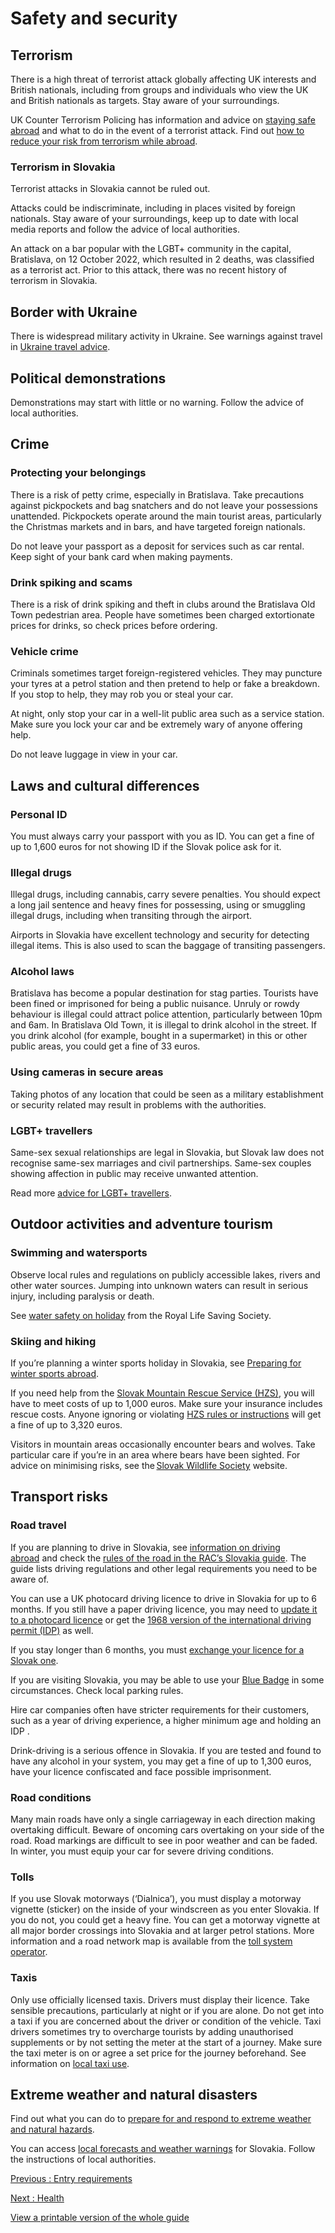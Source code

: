 # Safety and security

## Terrorism

There is a high threat of terrorist attack globally affecting UK interests and British nationals, including from groups and individuals who view the UK and British nationals as targets. Stay aware of your surroundings.

UK Counter Terrorism Policing has information and advice on [staying safe abroad](https://www.counterterrorism.police.uk/safetyadvice/) and what to do in the event of a terrorist attack. Find out [how to reduce your risk from terrorism while abroad](https://www.gov.uk/guidance/reduce-your-risk-from-terrorism-while-abroad).

### Terrorism in Slovakia

Terrorist attacks in Slovakia cannot be ruled out.

Attacks could be indiscriminate, including in places visited by foreign nationals. Stay aware of your surroundings, keep up to date with local media reports and follow the advice of local authorities.

An attack on a bar popular with the LGBT+ community in the capital, Bratislava, on 12 October 2022, which resulted in 2 deaths, was classified as a terrorist act. Prior to this attack, there was no recent history of terrorism in Slovakia.

## Border with Ukraine

There is widespread military activity in Ukraine. See warnings against travel in [Ukraine travel advice](https://www.gov.uk/foreign-travel-advice/ukraine).

## Political demonstrations

Demonstrations may start with little or no warning. Follow the advice of local authorities.

## Crime

### Protecting your belongings

There is a risk of petty crime, especially in Bratislava. Take precautions against pickpockets and bag snatchers and do not leave your possessions unattended. Pickpockets operate around the main tourist areas, particularly the Christmas markets and in bars, and have targeted foreign nationals.

Do not leave your passport as a deposit for services such as car rental. Keep sight of your bank card when making payments.

### Drink spiking and scams

There is a risk of drink spiking and theft in clubs around the Bratislava Old Town pedestrian area. People have sometimes been charged extortionate prices for drinks, so check prices before ordering.

### Vehicle crime

Criminals sometimes target foreign-registered vehicles. They may puncture your tyres at a petrol station and then pretend to help or fake a breakdown. If you stop to help, they may rob you or steal your car.

At night, only stop your car in a well-lit public area such as a service station. Make sure you lock your car and be extremely wary of anyone offering help.

Do not leave luggage in view in your car.

## Laws and cultural differences

### Personal ID

You must always carry your passport with you as ID. You can get a fine of up to 1,600 euros for not showing ID if the Slovak police ask for it.

### Illegal drugs

Illegal drugs, including cannabis, carry severe penalties. You should expect a long jail sentence and heavy fines for possessing, using or smuggling illegal drugs, including when transiting through the airport.

Airports in Slovakia have excellent technology and security for detecting illegal items. This is also used to scan the baggage of transiting passengers.

### Alcohol laws

Bratislava has become a popular destination for stag parties. Tourists have been fined or imprisoned for being a public nuisance. Unruly or rowdy behaviour is illegal could attract police attention, particularly between 10pm and 6am. In Bratislava Old Town, it is illegal to drink alcohol in the street. If you drink alcohol (for example, bought in a supermarket) in this or other public areas, you could get a fine of 33 euros.

### Using cameras in secure areas

Taking photos of any location that could be seen as a military establishment or security related may result in problems with the authorities.

### LGBT+ travellers

Same-sex sexual relationships are legal in Slovakia, but Slovak law does not recognise same-sex marriages and civil partnerships. Same-sex couples showing affection in public may receive unwanted attention.

Read more [advice for LGBT+ travellers](https://www.gov.uk/lesbian-gay-bisexual-and-transgender-foreign-travel-advice).

## Outdoor activities and adventure tourism

### Swimming and watersports

Observe local rules and regulations on publicly accessible lakes, rivers and other water sources. Jumping into unknown waters can result in serious injury, including paralysis or death.

See [water safety on holiday](https://www.rlss.org.uk/safety-on-holiday) from the Royal Life Saving Society.

### Skiing and hiking

If you’re planning a winter sports holiday in Slovakia, see [Preparing for winter sports abroad](https://www.gov.uk/guidance/winter-sports-stay-safe-on-the-slopes).

If you need help from the [Slovak Mountain Rescue Service (HZS)](https://hzs.sk/kontakty/), you will have to meet costs of up to 1,000 euros. Make sure your insurance includes rescue costs. Anyone ignoring or violating [HZS rules or instructions](http://www.hzs.sk/pokyny-hzs#UK) will get a fine of up to 3,320 euros.

Visitors in mountain areas occasionally encounter bears and wolves. Take particular care if you’re in an area where bears have been sighted. For advice on minimising risks, see the [Slovak Wildlife Society](https://www.medvede.sk/index1.php?action=strety) website.

## Transport risks

### Road travel

If you are planning to drive in Slovakia, see [information on driving abroad](https://www.gov.uk/driving-abroad) and check the [rules of the road in the RAC’s Slovakia guide](https://www.rac.co.uk/drive/travel/country/slovak-republic/). The guide lists driving regulations and other legal requirements you need to be aware of.

You can use a UK photocard driving licence to drive in Slovakia for up to 6 months. If you still have a paper driving licence, you may need to [update it to a photocard licence](https://www.gov.uk/exchange-paper-driving-licence) or get the [1968 version of the international driving permit (IDP)](https://www.gov.uk/driving-abroad/international-driving-permit) as well.

If you stay longer than 6 months, you must [exchange your licence for a Slovak one](https://www.gov.uk/guidance/living-in-slovakia#driving-in-slovakia).

If you are visiting Slovakia, you may be able to use your [Blue Badge](https://www.gov.uk/government/publications/blue-badge-using-it-in-the-eu/using-a-blue-badge-in-the-european-union) in some circumstances. Check local parking rules.

Hire car companies often have stricter requirements for their customers, such as a year of driving experience, a higher minimum age and holding an IDP .

Drink-driving is a serious offence in Slovakia. If you are tested and found to have any alcohol in your system, you may get a fine of up to 1,300 euros, have your licence confiscated and face possible imprisonment.

### Road conditions

Many main roads have only a single carriageway in each direction making overtaking difficult. Beware of oncoming cars overtaking on your side of the road. Road markings are difficult to see in poor weather and can be faded. In winter, you must equip your car for severe driving conditions.

### Tolls

If you use Slovak motorways (‘Dialnica’), you must display a motorway vignette (sticker) on the inside of your windscreen as you enter Slovakia. If you do not, you could get a heavy fine. You can get a motorway vignette at all major border crossings into Slovakia and at larger petrol stations. More information and a road network map is available from the [toll system operator](https://www.emyto.sk/en/etoll/etc-system).

### Taxis

Only use officially licensed taxis. Drivers must display their licence. Take sensible precautions, particularly at night or if you are alone. Do not get into a taxi if you are concerned about the driver or condition of the vehicle. Taxi drivers sometimes try to overcharge tourists by adding unauthorised supplements or by not setting the meter at the start of a journey. Make sure the taxi meter is on or agree a set price for the journey beforehand. See information on [local taxi use](https://www.visitbratislava.com/informations/transport/).

## Extreme weather and natural disasters

Find out what you can do to [prepare for and respond to extreme weather and natural hazards](https://www.gov.uk/guidance/extreme-weather-and-natural-hazards).

You can access [local forecasts and weather warnings](https://www.shmu.sk/sk/?page=987) for Slovakia. Follow the instructions of local authorities.

[Previous
:
Entry requirements](/foreign-travel-advice/slovakia/entry-requirements)

[Next
:
Health](/foreign-travel-advice/slovakia/health)

[View a printable version of the whole guide](/foreign-travel-advice/slovakia/print)